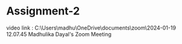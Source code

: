 # Assignment-2

video link : C:\Users\madhu\OneDrive\documents\zoom\2024-01-19 12.07.45 Madhulika Dayal's Zoom Meeting
